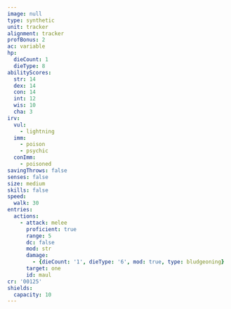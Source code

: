 ```yaml
---
image: null
type: synthetic
unit: tracker
alignment: tracker
profBonus: 2
ac: variable
hp:
  dieCount: 1
  dieType: 8
abilityScores:
  str: 14
  dex: 14
  con: 14
  int: 12
  wis: 10
  cha: 3
irv:
  vul:
    - lightning
  imm:
    - poison
    - psychic
  conImm:
    - poisoned
savingThrows: false
senses: false
size: medium
skills: false
speed:
  walk: 30
entries:
  actions:
    - attack: melee
      proficient: true
      range: 5
      dc: false
      mod: str
      damage:
        - {dieCount: '1', dieType: '6', mod: true, type: bludgeoning}
      target: one
      id: maul
cr: '00125'
shields:
  capacity: 10
---
```

